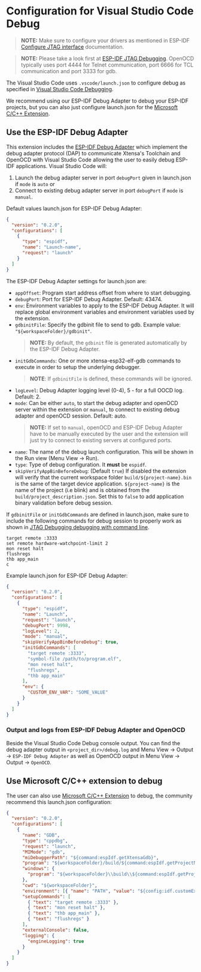 # Configuration for Visual Studio Code Debug

> **NOTE:** Make sure to configure your drivers as mentioned in ESP-IDF [Configure JTAG interface](https://docs.espressif.com/projects/esp-idf/en/latest/esp32/api-guides/jtag-debugging/configure-ft2232h-jtag.html) documentation.

> **NOTE:** Please take a look first at [ESP-IDF JTAG Debugging](https://docs.espressif.com/projects/esp-idf/en/latest/esp32/api-guides/jtag-debugging/index.html#how-it-works).
> OpenOCD typically uses port 4444 for Telnet communication, port 6666 for TCL communication and port 3333 for gdb.

The Visual Studio Code uses `.vscode/launch.json` to configure debug as specified in [Visual Studio Code Debugging](https://code.visualstudio.com/docs/editor/debugging#_launch-configurations).

We recommend using our ESP-IDF Debug Adapter to debug your ESP-IDF projects, but you can also just configure launch.json for the [Microsoft C/C++ Extension](https://marketplace.visualstudio.com/items?itemName=ms-vscode.cpptools).

## Use the ESP-IDF Debug Adapter

This extension includes the [ESP-IDF Debug Adapter](https://github.com/espressif/esp-debug-adapter) which implement the debug adapter protocol (DAP) to communicate Xtensa's Toolchain and OpenOCD with Visual Studio Code allowing the user to easily debug ESP-IDF applications. Visual Studio Code will:

1. Launch the debug adapter server in port `debugPort` given in launch.json if `mode` is `auto` or
2. Connect to existing debug adapter server in port `debugPort` if `mode` is `manual`.

Default values launch.json for ESP-IDF Debug Adapter:

```JSON
{
  "version": "0.2.0",
  "configurations": [
    {
      "type": "espidf",
      "name": "Launch-name",
      "request": "launch"
    }
  ]
}
```

The ESP-IDF Debug Adapter settings for launch.json are:

- `appOffset`: Program start address offset from where to start debugging.
- `debugPort`: Port for ESP-IDF Debug Adapter. Default: 43474.
- `env`: Environment variables to apply to the ESP-IDF Debug Adapter. It will replace global environment variables and environment variables used by the extension.
- `gdbinitFile`: Specify the gdbinit file to send to gdb. Example value: `"${workspaceFolder}/gdbinit"`.
  > **NOTE:** By default, the `gdbinit` file is generated automatically by the ESP-IDF Debug Adapter.
- `initGdbCommands`: One or more xtensa-esp32-elf-gdb commands to execute in order to setup the underlying debugger.
  > **NOTE**: If `gdbinitFile` is defined, these commands will be ignored.
- `logLevel`: Debug Adapter logging level (0-4), 5 - for a full OOCD log. Default: 2.
- `mode`: Can be either `auto`, to start the debug adapter and openOCD server within the extension or `manual`, to connect to existing debug adapter and openOCD session. Default: auto.
  > **NOTE:** If set to `manual`, openOCD and ESP-IDF Debug Adapter have to be manually executed by the user and the extension will just try to connect to existing servers at configured ports.
- `name`: The name of the debug launch configuration. This will be shown in the Run view (Menu View -> Run).
- `type`: Type of debug configuration. It **must** be `espidf`.
- `skipVerifyAppBinBeforeDebug`: (Default `true`) If disabled the extension will verify that the current workspace folder `build/${project-name}.bin` is the same of the target device application. `${project-name}` is the name of the project (i.e blink) and is obtained from the `build/project_description.json`. Set this to `false` to add application binary validation before debug session.

If `gdbinitFile` or `initGdbCommands` are defined in launch.json, make sure to include the following commands for debug session to properly work as shown in [JTAG Debugging debugging with command line](https://docs.espressif.com/projects/esp-idf/en/latest/esp32/api-guides/jtag-debugging/using-debugger.html#command-line).

```
target remote :3333
set remote hardware-watchpoint-limit 2
mon reset halt
flushregs
thb app_main
c
```

Example launch.json for ESP-IDF Debug Adapter:

```JSON
{
  "version": "0.2.0",
  "configurations": [
    {
      "type": "espidf",
      "name": "Launch",
      "request": "launch",
      "debugPort": 9998,
      "logLevel": 2,
      "mode": "manual",
      "skipVerifyAppBinBeforeDebug": true,
      "initGdbCommands": [
        "target remote :3333",
        "symbol-file /path/to/program.elf",
        "mon reset halt",
        "flushregs",
        "thb app_main"
      ],
      "env": {
        "CUSTOM_ENV_VAR": "SOME_VALUE"
      }
    }
  ]
}
```

### Output and logs from ESP-IDF Debug Adapter and OpenOCD

Beside the Visual Studio Code Debug console output. You can find the debug adapter output in `<project_dir>/debug.log` and Menu View -> Output -> `ESP-IDF Debug Adapter` as well as OpenOCD output in Menu View -> Output -> `OpenOCD`.

## Use Microsoft C/C++ extension to debug

The user can also use [Microsoft C/C++ Extension](https://marketplace.visualstudio.com/items?itemName=ms-vscode.cpptools) to debug, the community recommend this launch.json configuration:

```JSON
{
  "version": "0.2.0",
  "configurations": [
    {
      "name": "GDB",
      "type": "cppdbg",
      "request": "launch",
      "MIMode": "gdb",
      "miDebuggerPath": "${command:espIdf.getXtensaGdb}",
      "program": "${workspaceFolder}/build/${command:espIdf.getProjectName}.elf",
      "windows": {
        "program": "${workspaceFolder}\\build\\${command:espIdf.getProjectName}.elf"
      },
      "cwd": "${workspaceFolder}",
      "environment": [{ "name": "PATH", "value": "${config:idf.customExtraPaths}" }],
      "setupCommands": [
        { "text": "target remote :3333" },
        { "text": "mon reset halt" },
        { "text": "thb app_main" },
        { "text": "flushregs" }
      ],
      "externalConsole": false,
      "logging": {
        "engineLogging": true
      }
    }
  ]
}
```
